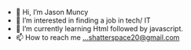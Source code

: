 - 👋 Hi, I’m Jason Muncy
- 👀 I’m interested in finding a job in tech/ IT
- 🌱 I’m currently learning Html followed by javascript.
- 📫 How to reach me ...shatterspace20@gmail.com

<!---
shatterspace/shatterspace is a ✨ special ✨ repository because its `README.md` (this file) appears on your GitHub profile.
You can click the Preview link to take a look at your changes.
--->
